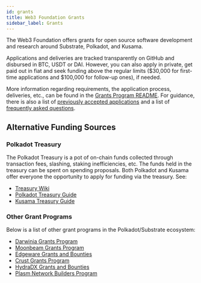 ```yaml
---
id: grants
title: Web3 Foundation Grants
sidebar_label: Grants
---
```


The Web3 Foundation offers grants for open source software development and research around Substrate, 
Polkadot, and Kusama. 

Applications and deliveries are tracked transparently on GitHub and disbursed in BTC, USDT or DAI. However,
you can also apply in private, get paid out in fiat and seek funding above the regular limits ($30,000 for 
first-time applications and $100,000 for follow-up ones), if needed. 

More information regarding requirements, the application process, deliveries, etc., can be found in the 
[Grants Program README](https://github.com/w3f/Open-Grants-Program). For guidance, there is also a list of 
[previously accepted applications](https://github.com/w3f/Grants-Program/blob/master/docs/accepted_grant_applications.md) 
and a list of [frequently asked questions](https://github.com/w3f/Grants-Program/blob/master/docs/faq.md).


## Alternative Funding Sources

### Polkadot Treasury

The Polkadot Treasury is a pot of on-chain funds collected through transaction fees, slashing,
staking inefficiencies, etc. The funds held in the treasury can be spent on spending proposals. Both
Polkadot and Kusama offer everyone the opportunity to apply for funding via the treasury. See:

- [Treasury Wiki](learn-treasury.md)
- [Polkadot Treasury Guide](https://docs.google.com/document/d/1IZykdp2cyQavcRyZd_dgNj5DcgxgZR6kAqGdcNARu1w)
- [Kusama Treasury Guide](https://docs.google.com/document/d/1p3UQUjph5t8TVaWnTkfrI5mE-BABnM9Xvtuhdlhl6JE)

### Other Grant Programs

Below is a list of other grant programs in the Polkadot/Substrate ecosystem:

- [Darwinia Grants Program](https://docs.darwinia.network/docs/en/dev-bounty#grant-program)
- [Moonbeam Grants Program](https://moonbeam.network/community/grants/)
- [Edgeware Grants and Bounties](https://github.com/edgeware-builders/construction-projects)
- [Crust Grants Program](https://github.com/crustio/Crust-Grants-Program)
- [HydraDX Grants and Bounties](https://docs.hydradx.io/new_deal)
- [Plasm Network Builders Program](https://github.com/PlasmNetwork/Builders-Program)
